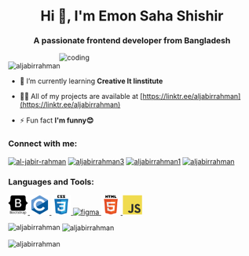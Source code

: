 <h1 align="center">Hi 👋, I'm Emon Saha Shishir</h1>
<h3 align="center">A passionate frontend developer from Bangladesh</h3>

<img align="right" alt="coding" width="400" src="https://user-images.githubusercontent.com/55389276/140866485-8fb1c876-9a8f-4d6a-98dc-08c4981eaf70.gif">

<p align="left"> <img src="https://komarev.com/ghpvc/?username=aljabirrahman&label=Profile%20views&color=0e75b6&style=flat" alt="aljabirrahman" /> </p>

- 🌱 I’m currently learning **Creative It Iinstitute**

- 👨‍💻 All of my projects are available at [https://linktr.ee/aljabirrahman](https://linktr.ee/aljabirrahman)

- ⚡ Fun fact **I'm funny😊**

<h3 align="left">Connect with me:</h3>
<p align="left">
<a href="https://linkedin.com/in/al-jabir-rahman" target="blank"><img align="center" src="https://raw.githubusercontent.com/rahuldkjain/github-profile-readme-generator/master/src/images/icons/Social/linked-in-alt.svg" alt="al-jabir-rahman" height="30" width="40" /></a>
<a href="https://fb.com/aljabirrahman3" target="blank"><img align="center" src="https://raw.githubusercontent.com/rahuldkjain/github-profile-readme-generator/master/src/images/icons/Social/facebook.svg" alt="aljabirrahman3" height="30" width="40" /></a>
<a href="https://instagram.com/aljabirrahman1" target="blank"><img align="center" src="https://raw.githubusercontent.com/rahuldkjain/github-profile-readme-generator/master/src/images/icons/Social/instagram.svg" alt="aljabirrahman1" height="30" width="40" /></a>
<a href="https://www.behance.net/aljabirrahman" target="blank"><img align="center" src="https://raw.githubusercontent.com/rahuldkjain/github-profile-readme-generator/master/src/images/icons/Social/behance.svg" alt="aljabirrahman" height="30" width="40" /></a>
</p>

<h3 align="left">Languages and Tools:</h3>
<p align="left"> <a href="https://getbootstrap.com" target="_blank" rel="noreferrer"> <img src="https://raw.githubusercontent.com/devicons/devicon/master/icons/bootstrap/bootstrap-plain-wordmark.svg" alt="bootstrap" width="40" height="40"/> </a> <a href="https://www.cprogramming.com/" target="_blank" rel="noreferrer"> <img src="https://raw.githubusercontent.com/devicons/devicon/master/icons/c/c-original.svg" alt="c" width="40" height="40"/> </a> <a href="https://www.w3schools.com/css/" target="_blank" rel="noreferrer"> <img src="https://raw.githubusercontent.com/devicons/devicon/master/icons/css3/css3-original-wordmark.svg" alt="css3" width="40" height="40"/> </a> <a href="https://www.figma.com/" target="_blank" rel="noreferrer"> <img src="https://www.vectorlogo.zone/logos/figma/figma-icon.svg" alt="figma" width="40" height="40"/> </a> <a href="https://www.w3.org/html/" target="_blank" rel="noreferrer"> <img src="https://raw.githubusercontent.com/devicons/devicon/master/icons/html5/html5-original-wordmark.svg" alt="html5" width="40" height="40"/> </a> <a href="https://developer.mozilla.org/en-US/docs/Web/JavaScript" target="_blank" rel="noreferrer"> <img src="https://raw.githubusercontent.com/devicons/devicon/master/icons/javascript/javascript-original.svg" alt="javascript" width="40" height="40"/> </a> </p>

<p><img align="left" src="https://github-readme-stats.vercel.app/api/top-langs?username=aljabirrahman&show_icons=true&locale=en&layout=compact" alt="aljabirrahman" /></p>

<p>&nbsp;<img align="center" src="https://github-readme-stats.vercel.app/api?username=aljabirrahman&show_icons=true&locale=en" alt="aljabirrahman" /></p>

<p><img align="center" src="https://github-readme-streak-stats.herokuapp.com/?user=aljabirrahman&" alt="aljabirrahman" /></p>
